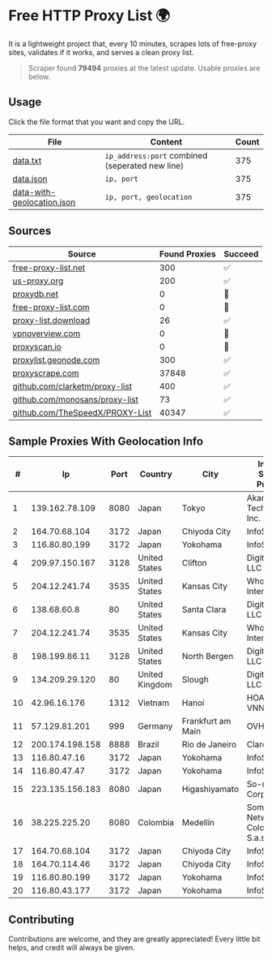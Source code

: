 
# Free HTTP Proxy List 🌍

It is a lightweight project that, every 10 minutes, scrapes lots of free-proxy sites, validates if it works, and serves a clean proxy list.


> Scraper found **79494** proxies at the latest update. Usable proxies are below.

## Usage

Click the file format that you want and copy the URL.


|File|Content|Count|
|----|-------|-----|
|[data.txt](https://raw.githubusercontent.com/themiralay/Proxy-List-World/master/data.txt)|`ip_address:port` combined (seperated new line)|375|
|[data.json](https://raw.githubusercontent.com/themiralay/Proxy-List-World/master/data.json)|`ip, port`|375|
|[data-with-geolocation.json](https://raw.githubusercontent.com/themiralay/Proxy-List-World/master/data-with-geolocation.json)|`ip, port, geolocation`|375|

## Sources

|Source|Found Proxies|Succeed|
|------|-------------|-------|
|[free-proxy-list.net](https://free-proxy-list.net)|300|✅|
|[us-proxy.org](https://www.us-proxy.org)|200|✅|
|[proxydb.net](http://proxydb.net)|0|🚫|
|[free-proxy-list.com](https://free-proxy-list.com/?page=&port=&type%5B%5D=http&type%5B%5D=https&up_time=0&search=Search)|0|🚫|
|[proxy-list.download](https://www.proxy-list.download/HTTP)|26|✅|
|[vpnoverview.com](https://vpnoverview.com/privacy/anonymous-browsing/free-proxy-servers)|0|🚫|
|[proxyscan.io](https://www.proxyscan.io)|0|🚫|
|[proxylist.geonode.com](https://proxylist.geonode.com/api/proxy-list?limit=300&page=1&sort_by=lastChecked&sort_type=desc&protocols=http,https)|300|✅|
|[proxyscrape.com](https://api.proxyscrape.com/v2/?request=displayproxies&protocol=http&timeout=10000&country=all&ssl=all&anonymity=all)|37848|✅|
|[github.com/clarketm/proxy-list](https://raw.githubusercontent.com/clarketm/proxy-list/master/proxy-list-raw.txt)|400|✅|
|[github.com/monosans/proxy-list](https://raw.githubusercontent.com/monosans/proxy-list/main/proxies/http.txt)|73|✅|
|[github.com/TheSpeedX/PROXY-List](https://raw.githubusercontent.com/TheSpeedX/PROXY-List/master/http.txt)|40347|✅|


## Sample Proxies With Geolocation Info

|#|Ip|Port|Country|City|Internet Service Provider|
|-|--|----|-------|----|-------------------------|
|1|139.162.78.109|8080|Japan|Tokyo|Akamai Technologies, Inc.|
|2|164.70.68.104|3172|Japan|Chiyoda City|InfoSphere|
|3|116.80.80.199|3172|Japan|Yokohama|InfoSphere|
|4|209.97.150.167|3128|United States|Clifton|DigitalOcean, LLC|
|5|204.12.241.74|3535|United States|Kansas City|WholeSale Internet|
|6|138.68.60.8|80|United States|Santa Clara|DigitalOcean, LLC|
|7|204.12.241.74|3535|United States|Kansas City|WholeSale Internet|
|8|198.199.86.11|3128|United States|North Bergen|DigitalOcean, LLC|
|9|134.209.29.120|80|United Kingdom|Slough|DigitalOcean, LLC|
|10|42.96.16.176|1312|Vietnam|Hanoi|HOALAC-VNNIC|
|11|57.129.81.201|999|Germany|Frankfurt am Main|OVH SAS|
|12|200.174.198.158|8888|Brazil|Rio de Janeiro|Claro S.A.|
|13|116.80.47.16|3172|Japan|Yokohama|InfoSphere|
|14|116.80.47.47|3172|Japan|Yokohama|InfoSphere|
|15|223.135.156.183|8080|Japan|Higashiyamato|So-net Corporation|
|16|38.225.225.20|8080|Colombia|Medellín|Somos Networks Colombia S.a.s. BIC|
|17|164.70.68.104|3172|Japan|Chiyoda City|InfoSphere|
|18|164.70.114.46|3172|Japan|Chiyoda City|InfoSphere|
|19|116.80.80.199|3172|Japan|Yokohama|InfoSphere|
|20|116.80.43.177|3172|Japan|Yokohama|InfoSphere|



## Contributing

Contributions are welcome, and they are greatly appreciated! Every
little bit helps, and credit will always be given.

